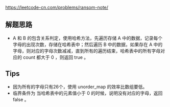 https://leetcode-cn.com/problems/ransom-note/
## 解题思路
* A 和 B 的包含关系判定，使用哈希方法，先遍历存储 A 中的数据，记录每个字母的出现次数，存储在哈希表中；然后遍历 B 中的数据，如果存在 A 中的字母，则对应的字母次数减减，直到所有的遍历结束，哈希表中的所有字母对应的 count 都大于 0 ，则返回 true 。
## Tips
* 因为所有的字母只有26个，使用 unorder_map 的效率比数组要低。
* 临界条件为 当哈希表中的元素值小于 0 的时候，说明没有对应的字母，返回 false 。
